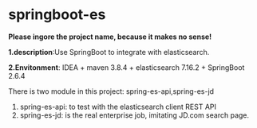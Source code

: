 # springboot-es

**Please ingore the project name, because it makes no sense!**

**1.description**:Use SpringBoot to integrate with elasticsearch.

**2.Envitonment**: IDEA + maven 3.8.4 + elasticsearch 7.16.2 + SpringBoot 2.6.4

There is two module in this project: spring-es-api,spring-es-jd
  1) spring-es-api: to test with the elasticsearch client REST API
  2) spring-es-jd: is the real enterprise job, imitating JD.com search page.
